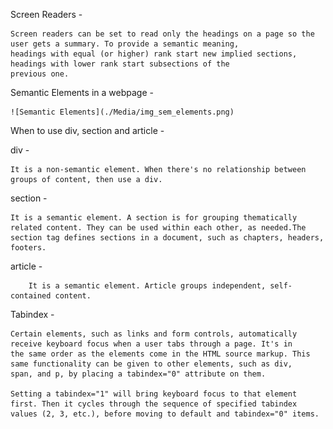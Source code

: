 Screen Readers -

    Screen readers can be set to read only the headings on a page so the user gets a summary. To provide a semantic meaning,
    headings with equal (or higher) rank start new implied sections, headings with lower rank start subsections of the 
    previous one.

Semantic Elements in a webpage - 

    ![Semantic Elements](./Media/img_sem_elements.png)

When to use div, section and article -

div - 

    It is a non-semantic element. When there's no relationship between groups of content, then use a div.

section - 
    
    It is a semantic element. A section is for grouping thematically related content. They can be used within each other, as needed.The section tag defines sections in a document, such as chapters, headers, footers.
    
article - 
        
        It is a semantic element. Article groups independent, self-contained content.

Tabindex -

    Certain elements, such as links and form controls, automatically receive keyboard focus when a user tabs through a page. It's in           the same order as the elements come in the HTML source markup. This same functionality can be given to other elements, such as div,       span, and p, by placing a tabindex="0" attribute on them.

    Setting a tabindex="1" will bring keyboard focus to that element first. Then it cycles through the sequence of specified tabindex         values (2, 3, etc.), before moving to default and tabindex="0" items.
